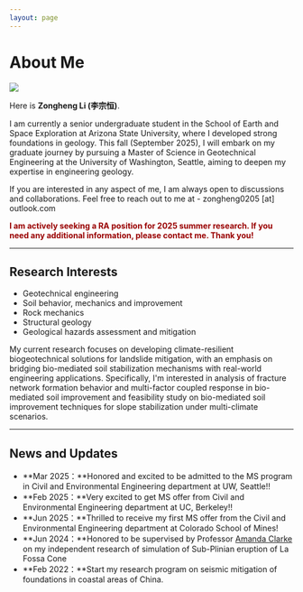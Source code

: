```yaml
---
layout: page
---
```


# About Me

<img src="https://ZonghengLi.com/pfp2.jpg" class="floatpic">

Here is **Zongheng Li (李宗恒)**.<br>

I am currently a senior undergraduate student in the School of Earth and Space Exploration at Arizona State University, where I developed strong foundations in geology. This fall (September 2025), I will embark on my graduate journey by pursuing a Master of Science in Geotechnical Engineering at the University of Washington, Seattle, aiming to deepen my expertise in engineering geology.

If you are interested in any aspect of me, I am always open to discussions and collaborations. Feel free to reach out to me at - zongheng0205 [at] outlook.com

**<font color="#990000">I am actively seeking a RA position for 2025 summer research. If you need any additional information, please contact me. Thank you!</font>**

---

## Research Interests

- Geotechnical engineering
- Soil behavior, mechanics and improvement
- Rock mechanics
- Structural geology
- Geological hazards assessment and mitigation

My current research focuses on developing climate-resilient biogeotechnical solutions for landslide mitigation, with an emphasis on bridging bio-mediated soil stabilization mechanisms with real-world engineering applications. Specifically, I'm interested in analysis of fracture network formation behavior and multi-factor coupled response in bio-mediated soil improvement and feasibility study on bio-mediated soil improvement techniques for slope stabilization under multi-climate scenarios.

---

## News and Updates

- **Mar 2025：**Honored and excited to be admitted to the MS program in Civil and Environmental Engineering department at UW, Seattle!!
- **Feb 2025：**Very excited to get MS offer from Civil and Environmental Engineering department at UC, Berkeley!!
- **Jun 2025：**Thrilled to receive my first MS offer from the Civil and Environmental Engineering department at Colorado School of Mines!
- **Jun 2024：**Honored to be supervised by Professor [Amanda Clarke](https://search.asu.edu/profile/499877) on my independent research of simulation of Sub-Plinian eruption of La Fossa Cone  
- **Feb 2022：**Start my research program on seismic mitigation of foundations in coastal areas of China.
<br>


